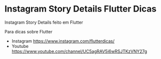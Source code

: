 # Instagram Story Details Flutter Dicas

Instagram Story Details feito em Flutter

Para dicas sobre Flutter

- Instagram
  https://www.instagram.com/flutterdicas/
- Youtube
  https://www.youtube.com/channel/UC5agRAV5i6wRSJTKzVNY27g
